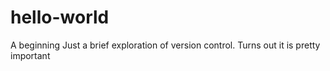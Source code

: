 # hello-world
A beginning
Just a brief exploration of version control. Turns out it is pretty important
